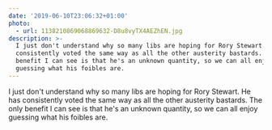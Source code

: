 ```yaml
---
date: '2019-06-10T23:06:32+01:00'
photo:
  - url: 1138210869068869632-D8u8vyTX4AEZhEN.jpg
description: >-
  I just don't understand why so many libs are hoping for Rory Stewart. He has
  consistently voted the same way as all the other austerity bastards. The only
  benefit I can see is that he's an unknown quantity, so we can all enjoy
  guessing what his foibles are.
---
```

I just don't understand why so many libs are hoping for Rory Stewart. He has consistently voted the same way as all the other austerity bastards. The only benefit I can see is that he's an unknown quantity, so we can all enjoy guessing what his foibles are. 
